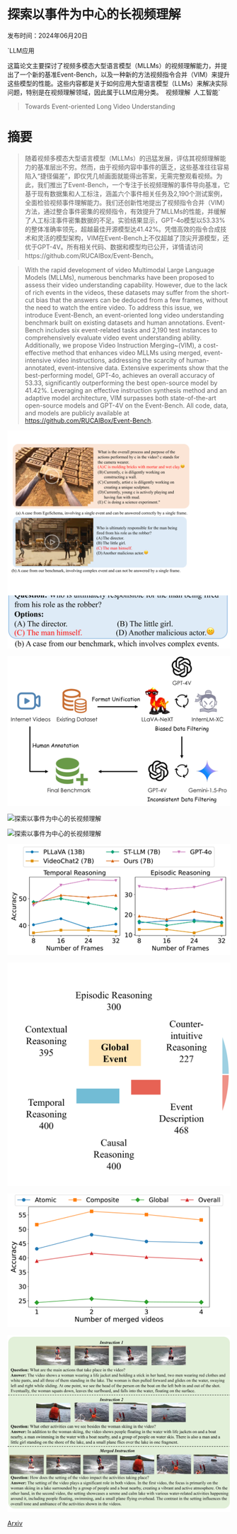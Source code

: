 # 探索以事件为中心的长视频理解

发布时间：2024年06月20日

`LLM应用

这篇论文主要探讨了视频多模态大型语言模型（MLLMs）的视频理解能力，并提出了一个新的基准Event-Bench，以及一种新的方法视频指令合并（VIM）来提升这些模型的性能。这些内容都是关于如何应用大型语言模型（LLMs）来解决实际问题，特别是在视频理解领域，因此属于LLM应用分类。` `视频理解` `人工智能`

> Towards Event-oriented Long Video Understanding

# 摘要

> 随着视频多模态大型语言模型（MLLMs）的迅猛发展，评估其视频理解能力的基准层出不穷。然而，由于视频内容中事件的匮乏，这些基准往往容易陷入“捷径偏差”，即仅凭几帧画面就能得出答案，无需完整观看视频。为此，我们推出了Event-Bench，一个专注于长视频理解的事件导向基准，它基于现有数据集和人工标注，涵盖六个事件相关任务及2,190个测试案例，全面检验视频事件理解能力。我们还创新性地提出了视频指令合并（VIM）方法，通过整合事件密集的视频指令，有效提升了MLLMs的性能，并缓解了人工标注事件密集数据的不足。实验结果显示，GPT-4o模型以53.33%的整体准确率领先，超越最佳开源模型达41.42%。凭借高效的指令合成技术和灵活的模型架构，VIM在Event-Bench上不仅超越了顶尖开源模型，还优于GPT-4V。所有相关代码、数据和模型均已公开，详情请访问https://github.com/RUCAIBox/Event-Bench。

> With the rapid development of video Multimodal Large Language Models (MLLMs), numerous benchmarks have been proposed to assess their video understanding capability. However, due to the lack of rich events in the videos, these datasets may suffer from the short-cut bias that the answers can be deduced from a few frames, without the need to watch the entire video. To address this issue, we introduce Event-Bench, an event-oriented long video understanding benchmark built on existing datasets and human annotations. Event-Bench includes six event-related tasks and 2,190 test instances to comprehensively evaluate video event understanding ability. Additionally, we propose Video Instruction Merging~(VIM), a cost-effective method that enhances video MLLMs using merged, event-intensive video instructions, addressing the scarcity of human-annotated, event-intensive data. Extensive experiments show that the best-performing model, GPT-4o, achieves an overall accuracy of 53.33, significantly outperforming the best open-source model by 41.42%. Leveraging an effective instruction synthesis method and an adaptive model architecture, VIM surpasses both state-of-the-art open-source models and GPT-4V on the Event-Bench. All code, data, and models are publicly available at https://github.com/RUCAIBox/Event-Bench.

![探索以事件为中心的长视频理解](../../../paper_images/2406.14129/x1.png)

![探索以事件为中心的长视频理解](../../../paper_images/2406.14129/x2.png)

![探索以事件为中心的长视频理解](../../../paper_images/2406.14129/x3.png)

![探索以事件为中心的长视频理解](../../../paper_images/2406.14129/x4.png)

![探索以事件为中心的长视频理解](../../../paper_images/2406.14129/x5.png)

![探索以事件为中心的长视频理解](../../../paper_images/2406.14129/x6.png)

![探索以事件为中心的长视频理解](../../../paper_images/2406.14129/x7.png)

![探索以事件为中心的长视频理解](../../../paper_images/2406.14129/x8.png)

[Arxiv](https://arxiv.org/abs/2406.14129)